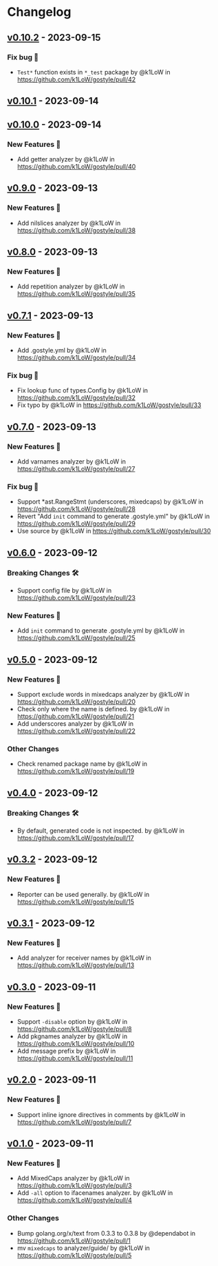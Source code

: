# Changelog

## [v0.10.2](https://github.com/k1LoW/gostyle/compare/v0.10.1...v0.10.2) - 2023-09-15
### Fix bug 🐛
- `Test*` function exists in `*_test` package by @k1LoW in https://github.com/k1LoW/gostyle/pull/42

## [v0.10.1](https://github.com/k1LoW/gostyle/compare/v0.10.0...v0.10.1) - 2023-09-14

## [v0.10.0](https://github.com/k1LoW/gostyle/compare/v0.9.0...v0.10.0) - 2023-09-14
### New Features 🎉
- Add getter analyzer by @k1LoW in https://github.com/k1LoW/gostyle/pull/40

## [v0.9.0](https://github.com/k1LoW/gostyle/compare/v0.8.0...v0.9.0) - 2023-09-13
### New Features 🎉
- Add nilslices analyzer by @k1LoW in https://github.com/k1LoW/gostyle/pull/38

## [v0.8.0](https://github.com/k1LoW/gostyle/compare/v0.7.1...v0.8.0) - 2023-09-13
### New Features 🎉
- Add repetition analyzer by @k1LoW in https://github.com/k1LoW/gostyle/pull/35

## [v0.7.1](https://github.com/k1LoW/gostyle/compare/v0.7.0...v0.7.1) - 2023-09-13
### New Features 🎉
- Add .gostyle.yml by @k1LoW in https://github.com/k1LoW/gostyle/pull/34
### Fix bug 🐛
- Fix lookup func of types.Config by @k1LoW in https://github.com/k1LoW/gostyle/pull/32
- Fix typo by @k1LoW in https://github.com/k1LoW/gostyle/pull/33

## [v0.7.0](https://github.com/k1LoW/gostyle/compare/v0.6.0...v0.7.0) - 2023-09-13
### New Features 🎉
- Add varnames analyzer by @k1LoW in https://github.com/k1LoW/gostyle/pull/27
### Fix bug 🐛
- Support *ast.RangeStmt (underscores, mixedcaps) by @k1LoW in https://github.com/k1LoW/gostyle/pull/28
- Revert "Add `init` command to generate .gostyle.yml" by @k1LoW in https://github.com/k1LoW/gostyle/pull/29
- Use source by @k1LoW in https://github.com/k1LoW/gostyle/pull/30

## [v0.6.0](https://github.com/k1LoW/gostyle/compare/v0.5.0...v0.6.0) - 2023-09-12
### Breaking Changes 🛠
- Support config file by @k1LoW in https://github.com/k1LoW/gostyle/pull/23
### New Features 🎉
- Add `init` command to generate .gostyle.yml by @k1LoW in https://github.com/k1LoW/gostyle/pull/25

## [v0.5.0](https://github.com/k1LoW/gostyle/compare/v0.4.0...v0.5.0) - 2023-09-12
### New Features 🎉
- Support exclude words in mixedcaps analyzer by @k1LoW in https://github.com/k1LoW/gostyle/pull/20
- Check only where the name is defined. by @k1LoW in https://github.com/k1LoW/gostyle/pull/21
- Add underscores analyzer by @k1LoW in https://github.com/k1LoW/gostyle/pull/22
### Other Changes
- Check renamed package name by @k1LoW in https://github.com/k1LoW/gostyle/pull/19

## [v0.4.0](https://github.com/k1LoW/gostyle/compare/v0.3.2...v0.4.0) - 2023-09-12
### Breaking Changes 🛠
- By default, generated code is not inspected. by @k1LoW in https://github.com/k1LoW/gostyle/pull/17

## [v0.3.2](https://github.com/k1LoW/gostyle/compare/v0.3.1...v0.3.2) - 2023-09-12
### New Features 🎉
- Reporter can be used generally. by @k1LoW in https://github.com/k1LoW/gostyle/pull/15

## [v0.3.1](https://github.com/k1LoW/gostyle/compare/v0.3.0...v0.3.1) - 2023-09-12
### New Features 🎉
- Add analyzer for receiver names by @k1LoW in https://github.com/k1LoW/gostyle/pull/13

## [v0.3.0](https://github.com/k1LoW/gostyle/compare/v0.2.0...v0.3.0) - 2023-09-11
### New Features 🎉
- Support `-disable` option by @k1LoW in https://github.com/k1LoW/gostyle/pull/8
- Add pkgnames analyzer by @k1LoW in https://github.com/k1LoW/gostyle/pull/10
- Add message prefix by @k1LoW in https://github.com/k1LoW/gostyle/pull/11

## [v0.2.0](https://github.com/k1LoW/gostyle/compare/v0.1.0...v0.2.0) - 2023-09-11
### New Features 🎉
- Support inline ignore directives in comments by @k1LoW in https://github.com/k1LoW/gostyle/pull/7

## [v0.1.0](https://github.com/k1LoW/gostyle/commits/v0.1.0) - 2023-09-11
### New Features 🎉
- Add MixedCaps analyzer by @k1LoW in https://github.com/k1LoW/gostyle/pull/3
- Add `-all` option to ifacenames analyzer. by @k1LoW in https://github.com/k1LoW/gostyle/pull/4
### Other Changes
- Bump golang.org/x/text from 0.3.3 to 0.3.8 by @dependabot in https://github.com/k1LoW/gostyle/pull/1
- mv `mixedcaps` to analyzer/guide/ by @k1LoW in https://github.com/k1LoW/gostyle/pull/5
